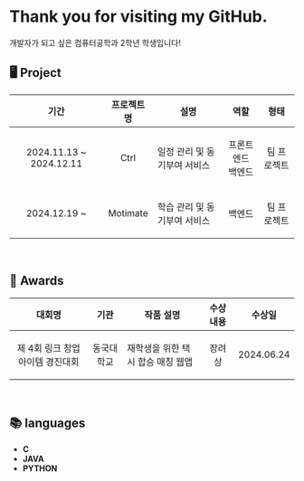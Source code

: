 # Thank you for visiting my GitHub.
개발자가 되고 싶은 컴퓨터공학과 2학년 학생입니다!

## 🖥️ Project
| 기간 | 프로젝트명 | 설명 | 역할 | 형태 |
|-----|---------|-----|-----|-----|
| <p align="center"> 2024.11.13 ~ 2024.12.11 </p> | <p align="center"> Ctrl </p> | 일정 관리 및 동기부여 서비스 | <p align="center"> 프론트엔드<br/>백엔드 | <p align="center"> 팀 프로젝트<br/></p> |
| <p align="center"> 2024.12.19 ~ </p> | <p align="center"> Motimate </p> | 학습 관리 및 동기부여 서비스 | <p align="center"> 백엔드 </p> | <p align="center"> 팀 프로젝트<br/></p> |
<br/>

## 🏅 Awards
| 대회명 | 기관 | 작품 설명 | 수상 내용 | 수상일 |
|----------|---------|-----|-----|-----|
| <p align="center"> 제 4회 링크 창업 아이템 경진대회</p> | <p align="center"> 동국대학교 </p> | 재학생을 위한 택시 합승 매칭 웹앱 | <p align="center"> 장려상 | <p align="center"> 2024.06.24</p> |
<br/>

## 📚 languages
- **C**
- **JAVA**
- **PYTHON**
